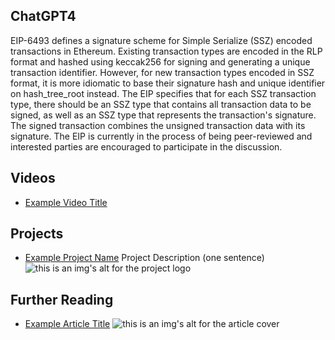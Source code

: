 ## ChatGPT4

EIP-6493 defines a signature scheme for Simple Serialize (SSZ) encoded transactions in Ethereum. Existing transaction types are encoded in the RLP format and hashed using keccak256 for signing and generating a unique transaction identifier. However, for new transaction types encoded in SSZ format, it is more idiomatic to base their signature hash and unique identifier on hash_tree_root instead. The EIP specifies that for each SSZ transaction type, there should be an SSZ type that contains all transaction data to be signed, as well as an SSZ type that represents the transaction's signature. The signed transaction combines the unsigned transaction data with its signature. The EIP is currently in the process of being peer-reviewed and interested parties are encouraged to participate in the discussion.

## Videos

- [Example Video Title](https://www.youtube.com/watch?v=TDGq4aeevgY)

## Projects

- [Example Project Name](https://xxxx.xxx/xxxxx) Project Description (one sentence) ![this is an img's alt for the project logo](https://xxxx.xxx/project-logo.xxx)

## Further Reading

- [Example Article Title](https://xxxx.xxx/xxxxx) ![this is an img's alt for the article cover](https://xxxx.xxx/article-cover.xxx)
